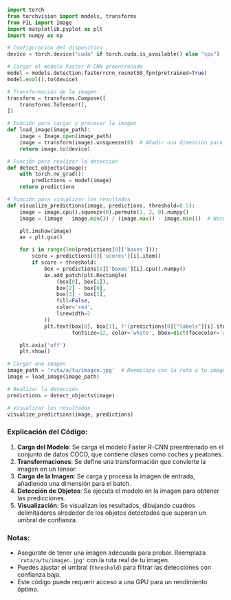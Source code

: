 ```python
import torch
from torchvision import models, transforms
from PIL import Image
import matplotlib.pyplot as plt
import numpy as np

# Configuración del dispositivo
device = torch.device("cuda" if torch.cuda.is_available() else "cpu")

# Cargar el modelo Faster R-CNN preentrenado
model = models.detection.fasterrcnn_resnet50_fpn(pretrained=True)
model.eval().to(device)

# Transformación de la imagen
transform = transforms.Compose([
    transforms.ToTensor(),
])

# Función para cargar y procesar la imagen
def load_image(image_path):
    image = Image.open(image_path)
    image = transform(image).unsqueeze(0)  # Añadir una dimensión para el batch
    return image.to(device)

# Función para realizar la detección
def detect_objects(image):
    with torch.no_grad():
        predictions = model(image)
    return predictions

# Función para visualizar los resultados
def visualize_predictions(image, predictions, threshold=0.5):
    image = image.cpu().squeeze(0).permute(1, 2, 0).numpy()
    image = (image - image.min()) / (image.max() - image.min())  # Normalizar la imagen

    plt.imshow(image)
    ax = plt.gca()

    for i in range(len(predictions[0]['boxes'])):
        score = predictions[0]['scores'][i].item()
        if score > threshold:
            box = predictions[0]['boxes'][i].cpu().numpy()
            ax.add_patch(plt.Rectangle(
                (box[0], box[1]),
                box[2] - box[0],
                box[3] - box[1],
                fill=False,
                color='red',
                linewidth=2
            ))
            plt.text(box[0], box[1], f'{predictions[0]["labels"][i].item()} {score:.2f}',
                     fontsize=12, color='white', bbox=dict(facecolor='red', alpha=0.5))

    plt.axis('off')
    plt.show()

# Cargar una imagen
image_path = 'ruta/a/tu/imagen.jpg'  # Reemplaza con la ruta a tu imagen
image = load_image(image_path)

# Realizar la detección
predictions = detect_objects(image)

# Visualizar los resultados
visualize_predictions(image, predictions)
```

### Explicación del Código:

1. **Carga del Modelo**: Se carga el modelo Faster R-CNN preentrenado en el conjunto de datos COCO, que contiene clases como coches y peatones.
2. **Transformaciones**: Se define una transformación que convierte la imagen en un tensor.
3. **Carga de la Imagen**: Se carga y procesa la imagen de entrada, añadiendo una dimensión para el batch.
4. **Detección de Objetos**: Se ejecuta el modelo en la imagen para obtener las predicciones.
5. **Visualización**: Se visualizan los resultados, dibujando cuadros delimitadores alrededor de los objetos detectados que superan un umbral de confianza.

### Notas:
- Asegúrate de tener una imagen adecuada para probar. Reemplaza `'ruta/a/tu/imagen.jpg'` con la ruta real de tu imagen.
- Puedes ajustar el umbral (`threshold`) para filtrar las detecciones con confianza baja.
- Este código puede requerir acceso a una GPU para un rendimiento óptimo.